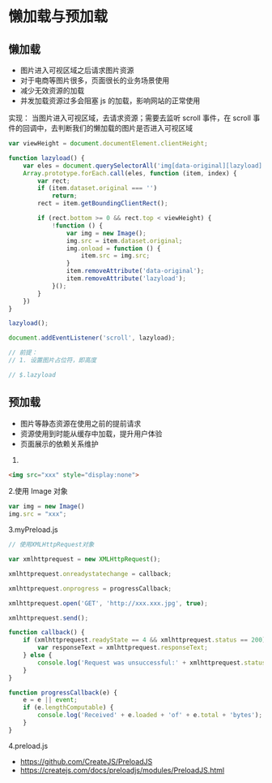 # 懒加载与预加载

## 懒加载

- 图片进入可视区域之后请求图片资源
- 对于电商等图片很多，页面很长的业务场景使用
- 减少无效资源的加载
- 并发加载资源过多会阻塞 js 的加载，影响网站的正常使用

实现：
当图片进入可视区域，去请求资源；需要去监听 scroll 事件，在 scroll 事件的回调中，去判断我们的懒加载的图片是否进入可视区域

```js
var viewHeight = document.documentElement.clientHeight;

function lazyload() {
    var eles = document.querySelectorAll('img[data-original][lazyload]');
    Array.prototype.forEach.call(eles, function (item, index) {
        var rect;
        if (item.dataset.original === '')
            return;
        rect = item.getBoundingClientRect();

        if (rect.bottom >= 0 && rect.top < viewHeight) {
            !function () {
                var img = new Image();
                img.src = item.dataset.original;
                img.onload = function () {
                    item.src = img.src;
                }
                item.removeAttribute('data-original');
                item.removeAttribute('lazyload');
            }();
        }
    })
}

lazyload();

document.addEventListener('scroll', lazyload);

// 前提：
// 1. 设置图片占位符，即高度

// $.lazyload
```

## 预加载

- 图片等静态资源在使用之前的提前请求
- 资源使用到时能从缓存中加载，提升用户体验
- 页面展示的依赖关系维护

1.
```html
<img src="xxx" style="display:none">
```

2.使用 Image 对象
```js
var img = new Image()
img.src = "xxx";
```

3.myPreload.js
```js
// 使用XMLHttpRequest对象

var xmlhttprequest = new XMLHttpRequest();

xmlhttprequest.onreadystatechange = callback;

xmlhttprequest.onprogress = progressCallback;

xmlhttprequest.open('GET', 'http://xxx.xxx.jpg', true);

xmlhttprequest.send();

function callback() {
    if (xmlhttprequest.readyState == 4 && xmlhttprequest.status == 200) {
        var responseText = xmlhttprequest.responseText;
    } else {
        console.log('Request was unsuccessful:' + xmlhttprequest.status);
    }
}

function progressCallback(e) {
    e = e || event;
    if (e.lengthComputable) {
        console.log('Received' + e.loaded + 'of' + e.total + 'bytes');
    }
}
```

4.preload.js

- https://github.com/CreateJS/PreloadJS
- https://createjs.com/docs/preloadjs/modules/PreloadJS.html
